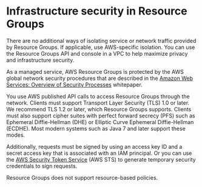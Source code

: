# Infrastructure security in Resource Groups<a name="security_infrastructure"></a>

There are no additional ways of isolating service or network traffic provided by Resource Groups\. If applicable, use AWS\-specific isolation\. You can use the Resource Groups API and console in a VPC to help maximize privacy and infrastructure security\.

As a managed service, AWS Resource Groups is protected by the AWS global network security procedures that are described in the [Amazon Web Services: Overview of Security Processes](https://d0.awsstatic.com/whitepapers/Security/AWS_Security_Whitepaper.pdf) whitepaper\.

You use AWS published API calls to access Resource Groups through the network\. Clients must support Transport Layer Security \(TLS\) 1\.0 or later\. We recommend TLS 1\.2 or later, which Resource Groups supports\. Clients must also support cipher suites with perfect forward secrecy \(PFS\) such as Ephemeral Diffie\-Hellman \(DHE\) or Elliptic Curve Ephemeral Diffie\-Hellman \(ECDHE\)\. Most modern systems such as Java 7 and later support these modes\.

Additionally, requests must be signed by using an access key ID and a secret access key that is associated with an IAM principal\. Or you can use the [AWS Security Token Service](https://docs.aws.amazon.com/STS/latest/APIReference/) \(AWS STS\) to generate temporary security credentials to sign requests\.

Resource Groups does not support resource\-based policies\.